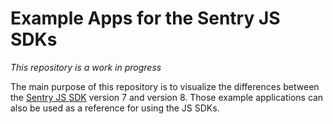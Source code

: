 # Example Apps for the Sentry JS SDKs

_This repository is a work in progress_

The main purpose of this repository is to visualize the differences between the
[Sentry JS SDK](https://github.com/getsentry/sentry-javascript) version 7 and version 8. Those example applications can
also be used as a reference for using the JS SDKs.
